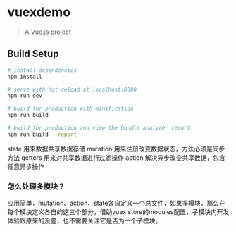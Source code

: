 # vuexdemo

> A Vue.js project

## Build Setup

``` bash
# install dependencies
npm install

# serve with hot reload at localhost:8080
npm run dev

# build for production with minification
npm run build

# build for production and view the bundle analyzer report
npm run build --report
```
state 用来数据共享数据存储
mutation 用来注册改变数据状态，方法必须是同步方法
getters 用来对共享数据进行过滤操作
action 解决异步改变共享数据，包含任意异步操作

### 怎么处理多模块？

  应用简单，mutation、action、state各自定义一个总文件，如果多模块，那么在每个模块定义各自的这三个部分，借助vuex store的modules配置，子模块内开发体验跟原来的没差，也不需要关注它是否为一个子模块。
